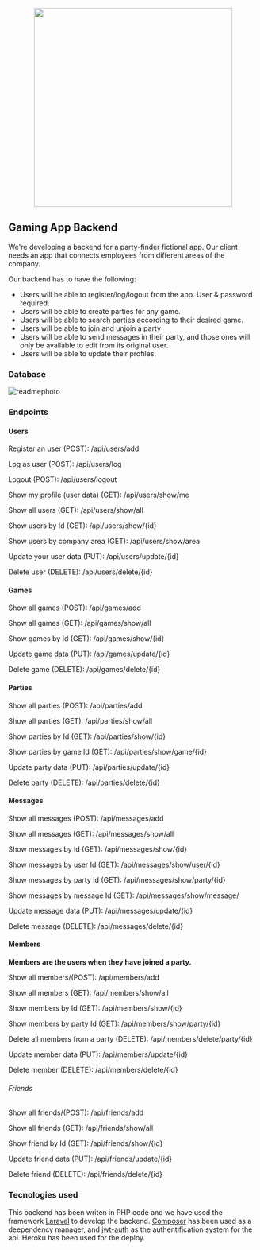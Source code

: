 <p align="center"><a href="https://laravel.com" target="_blank"><img src="https://raw.githubusercontent.com/laravel/art/master/logo-lockup/5%20SVG/2%20CMYK/1%20Full%20Color/laravel-logolockup-cmyk-red.svg" width="400"></a></p>

## Gaming App Backend
We're developing a backend for a party-finder fictional app. Our client needs an app that connects employees from different areas of the company. 

Our backend has to have the following:
- Users will be able to register/log/logout from the app. User & password required.
- Users will be able to create parties for any game.
- Users will be able to search parties according to their desired game.
- Users will be able to join and unjoin a party
- Users will be able to send messages in their party, and those ones will only be available to edit from its original user.
- Users will be able to update their profiles. 

### Database
![readmephoto](https://user-images.githubusercontent.com/96541489/163828458-62bce1f5-ae8a-4c60-9dba-7a8a899aa026.png)

### Endpoints


#### Users

Register an user (POST):
/api/users/add

Log as user (POST):
/api/users/log

Logout (POST):
/api/users/logout

Show my profile (user data) (GET):
/api/users/show/me

Show all users (GET):
/api/users/show/all

Show users by Id (GET):
/api/users/show/{id}

Show users by company area (GET):
/api/users/show/area

Update your user data (PUT):
/api/users/update/{id}

Delete user (DELETE):
/api/users/delete/{id}

    
#### Games

Show all games (POST):
/api/games/add

Show all games (GET):
/api/games/show/all

Show games by Id (GET):
/api/games/show/{id}

Update game data (PUT):
/api/games/update/{id}

Delete game (DELETE):
/api/games/delete/{id}

#### Parties

Show all parties (POST):
/api/parties/add

Show all parties (GET):
/api/parties/show/all

Show parties by Id (GET):
/api/parties/show/{id}

Show parties by game Id (GET):
/api/parties/show/game/{id}

Update party data (PUT):
/api/parties/update/{id}

Delete party (DELETE):
/api/parties/delete/{id}
    
#### Messages

Show all messages (POST):
/api/messages/add

Show all messages (GET):
/api/messages/show/all

Show messages by Id (GET):
/api/messages/show/{id}

Show messages by user Id (GET):
/api/messages/show/user/{id}

Show messages by party Id (GET):
/api/messages/show/party/{id}

Show messages by message Id (GET):
/api/messages/show/message/

Update message data (PUT):
/api/messages/update/{id}

Delete message (DELETE):
/api/messages/delete/{id}

#### Members
<b> Members are the users when they have joined a party. </b>

Show all members/(POST):
/api/members/add

Show all members (GET):
/api/members/show/all

Show members by Id (GET):
/api/members/show/{id}

Show members by party Id (GET):
/api/members/show/party/{id}

Delete all members from a party (DELETE):
/api/members/delete/party/{id}

Update member data (PUT):
/api/members/update/{id}

Delete member (DELETE):
/api/members/delete/{id}
   
###### Friends

Show all friends/(POST):
/api/friends/add

Show all friends (GET):
/api/friends/show/all

Show friend by Id (GET):
/api/friends/show/{id}

Update friend data (PUT):
/api/friends/update/{id}

Delete friend (DELETE):
/api/friends/delete/{id}

### Tecnologies used

This backend has been writen in PHP code and we have used the framework [Laravel](https://laravel.com/) to develop the backend. 
[Composer](https://getcomposer.org/) has been used as a deependency manager, and [jwt-auth](https://jwt-auth.readthedocs.io/en/develop/quick-start/) as the authentification system for the api. 
Heroku has been used for the deploy.

